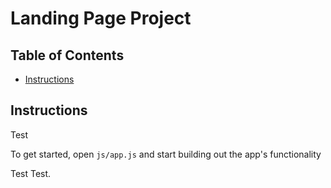# Landing Page Project

## Table of Contents

- [Instructions](#instructions)

## Instructions

Test

To get started, open `js/app.js` and start building out the app's functionality

Test Test.
